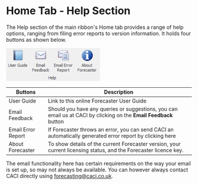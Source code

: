 
# Home Tab - Help Section


The Help section of the main ribbon's Home tab provides a range of help options, ranging from filing error reports to version information. It holds four buttons as shown below.

![Home Tab Help Buttons](imgs/Home_Help.png)

| Buttons            | Description                                                                                                       |
|--------------------|-------------------------------------------------------------------------------------------------------------------|
| User Guide         | Link to this online Forecaster User Guide                                                                         |
| Email Feedback     | Should you have any queries or suggestions, you can email us at CACI by clicking on the **Email Feedback** button |
| Email Error Report | If Forecaster throws an error, you can send CACI an automatically generated error report by clicking here         |
| About Forecaster   | To show details of the current Forecaster version, your current licensing status, and the Forecaster licence key. |

The email functionality here has certain requirements on the way your email is set up, so may not always be available. You can however always contact CACI directly using forecasting@caci.co.uk.
